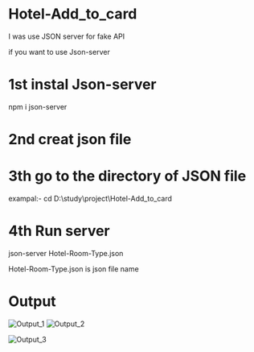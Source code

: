 # Hotel-Add_to_card
I was use JSON server for fake API

if you want to use Json-server 

# 1st instal Json-server 
  npm i json-server

# 2nd creat json file

# 3th go to the directory of JSON file
  exampal:- cd D:\study\project\Hotel-Add_to_card

# 4th Run server
  json-server Hotel-Room-Type.json
  
  Hotel-Room-Type.json is json file name
  
# Output
![Output_1](https://user-images.githubusercontent.com/110678374/227240558-919a290c-58f5-442f-96c8-b269eba9dcc0.png)
![Output_2](https://user-images.githubusercontent.com/110678374/227240597-88e78db1-7ebb-49ed-8398-df6f650d4af4.png)

![Output_3](https://user-images.githubusercontent.com/110678374/227240608-cd5b3948-21f6-426e-ae9d-97e2de00eb98.png)
